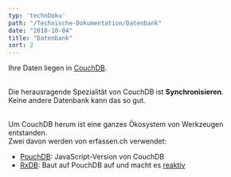 ```yaml
---
typ: 'technDoku'
path: "/Technische-Dokumentation/Datenbank"
date: "2018-10-04"
title: "Datenbank"
sort: 2
---
```


Ihre Daten liegen in [CouchDB](http://couchdb.apache.org/).<br/><br/>

Die herausragende Spezialität von CouchDB ist **Synchronisieren**.<br/>
Keine andere Datenbank kann das so gut.<br/><br/>

Um CouchDB herum ist eine ganzes Ökosystem von Werkzeugen entstanden.<br/>
Zwei davon werden von erfassen.ch verwendet:

- [PouchDB](https://pouchdb.com/): JavaScript-Version von CouchDB
- [RxDB](https://pubkey.github.io/rxdb/): Baut auf PouchDB auf und macht es [reaktiv](https://de.wikipedia.org/wiki/Reaktive_Programmierung)
